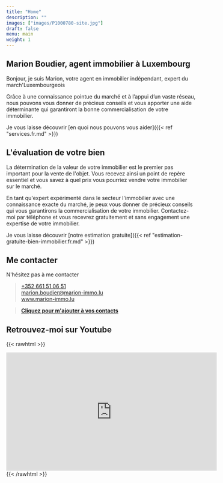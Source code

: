 ```yaml
---
title: "Home"
description: ""
images: ["images/P1000780-site.jpg"]
draft: false
menu: main
weight: 1
---
```


## Marion Boudier, agent immobilier à Luxembourg

Bonjour, je suis Marion, votre agent en immobilier indépendant, expert du march'Luxembourgeois

Grâce à une connaissance pointue du marché et à l’appui d’un vaste réseau, nous pouvons vous donner de précieux conseils et vous apporter une aide déterminante qui garantiront la bonne commercialisation de votre immobilier.  

Je vous laisse découvrir [en quoi nous pouvons vous aider]({{< ref  "services.fr.md" >}})


## L'évaluation de votre bien

La détermination de la valeur de votre immobilier est le premier pas important pour la vente de l'objet. Vous recevez ainsi un point de repère essentiel et vous savez à quel prix vous pourriez vendre votre immobilier sur le marché. 

En tant qu'expert expérimenté dans le secteur l'immobilier avec une connaissance exacte du marché, je peux vous donner de précieux conseils qui vous garantirons la commercialisation de votre immobilier. Contactez-moi par téléphone et vous recevrez gratuitement et sans engagement une expertise de votre immobilier.

Je vous laisse découvrir [notre estimation gratuite]({{< ref "estimation-gratuite-bien-immobilier.fr.md" >}})


## Me contacter

N'hésitez pas à me contacter

> <a href="tel:+352%20661%2051%2006%2051">+352 661 51 06 51</a>  
> <a href="mailto:marion.boudier@marion-immo.lu" alt="Email">marion.boudier@marion-immo.lu</a>   
> <a href="https://www.marion-immo.lu" >www.marion-immo.lu</a>   

> [**Cliquez pour m'ajouter à vos contacts**](/vcard/marion-boudier-immobilier.vcf)



## Retrouvez-moi sur Youtube

{{< rawhtml >}}
<div class="youtubevideowrap">
    <div class="video-container">
    <iframe width="560" height="315" src="https://www.youtube.com/embed/Y4GGS9TNRoI" frameborder="0" allow="accelerometer; autoplay; encrypted-media; gyroscope; picture-in-picture" allowfullscreen></iframe>
    </div>
</div>
{{< /rawhtml >}}
